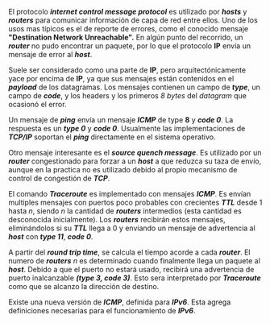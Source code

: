 El protocolo ***internet control message protocol*** es utilizado por ***hosts*** y ***routers*** para comunicar información de capa de red entre ellos. Uno de los usos mas típicos es el de reporte de errores, como el conocido mensaje **"Destination Network Unreachable".** En algún punto del recorrido, un ***router*** no pudo encontrar un paquete, por lo que el protocolo **IP** envía un mensaje de error al ***host***.

Suele ser considerado como una parte de **IP**, pero arquitectónicamente yace por encima de **IP**, ya que sus mensajes están contenidos en el ***payload*** de los datagramas. Los mensajes contienen un campo de ***type***, un campo de ***code***, y los headers y los primeros *8 bytes* del *datagram* que ocasionó el error.

Un mensaje de ***ping*** envía un mensaje ***ICMP*** de type **8** y ***code 0***. La respuesta es un ***type 0*** y ***code 0***. Usualmente las implementaciones de ***TCP/IP*** soportan el ***ping*** directamente en el sistema operativo.

Otro mensaje interesante es el ***source quench message***. Es utilizado por un ***router*** congestionado para forzar a un ***host*** a que reduzca su taza de envío, aunque en la practica no es utilizado debido al propio mecanismo de control de congestión de ***TCP***.

El comando ***Traceroute*** es implementado con mensajes ***ICMP***. Es envían multiples mensajes con puertos poco probables con crecientes ***TTL*** desde 1 hasta $n$, siendo $n$ la cantidad de ***routers*** intermedios (esta cantidad es desconocida inicialmente). Los ***routers*** recibirán estos mensajes, eliminándolos si su ***TTL*** llega a 0 y enviando un mensaje de advertencia al ***host*** con ***type 11***, ***code 0***.

A partir del ***round trip time***, se calcula el tiempo acorde a cada ***router***. El numero de ***routers*** $n$ es determinado cuando finalmente llega un paquete al ***host***. Debido a que el puerto no estará usado, recibirá una advertencia de puerto inalcanzable ***(type 3, code 3)***. Esto sera interpretado por ***Traceroute*** como que se alcanzo la dirección de destino.

Existe una nueva versión de ***ICMP***, definida para ***IPv6***. Esta agrega definiciones necesarias para el funcionamiento de ***IPv6***.
